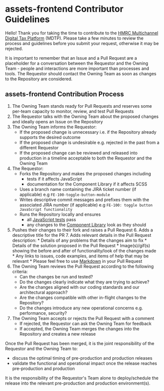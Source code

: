 # assets-frontend Contributor Guidelines

Hello! Thank you for taking the time to contribute to the [HMRC Multichannel Digital Tax Platform](https://hmrc.github.io) (MDTP). Please take a few minutes to review the process and guidelines before you submit your request, otherwise it may be rejected. 

It is important to remember that an Issue and a Pull Request are a placeholder for a conversation between the Requestor and the Owning Team - people and interactions are more important than processes and tools. The Requestor should contact the Owning Team as soon as changes to the Repository are considered.


## assets-frontend Contribution Process

1. The Owning Team stands ready for Pull Requests and reserves some per-team capacity to monitor, review, and test Pull Requests
2. The Requestor talks with the Owning Team about the proposed changes and ideally opens an Issue on the Repository 
3. The Owning Team informs the Requestor:
    * If the proposed change is unnecessary i.e. if the Repository already supports the desired outcome
    * If the proposed change is undesirable e.g. rejected in the past from a different Requestor
    * If the proposed change can be reviewed and released into production in a timeline acceptable to both the Requestor and the Owning Team
4. The Requestor:
    * Forks the Repository and makes the proposed changes including
      * tests if it affects JavaScript
      * documentation for the Component Library if it affects SCSS
    * Uses a branch name containing the JIRA ticket number (if applicable) e.g `FE-100-toggle-button-module`
    * Writes descriptive commit messages and prefixes them with the associated JIRA number (if applicable) e.g `FE-100: toggle button JavaScript functionality`
    * Runs the Repository locally and ensures
      * all [JavaScript tests](README.md#running-js-tests) pass
      * any changes to the [Component Library](README.md#manually-building-the-component-library) look as they should
5. Pushes their changes to their fork and raises a Pull Request
    6. Adds a descriptive title for the PR
    7. Adds relevant details in the Pull Request description:
        * Details of any problems that the changes aim to fix
        * Details of the solution proposed in the Pull Request
        * Image(s)/gif(s) showing the before and after of functionality/look of the changes made
        * Any links to issues, code examples, and items of help that may be relevant
        * Please feel free to use [Markdown](https://help.github.com/articles/basic-writing-and-formatting-syntax/) in your Pull Request
8. The Owning Team reviews the Pull Request according to the following criteria:
    * Can the changes be run and tested?
    * Do the changes clearly indicate what they are trying to achieve?
    * Are the changes aligned with our coding standards and our architectural approach?
    * Are the changes compatible with other in-flight changes to the Repository?
    * Do the changes introduce any new operational concerns e.g. performance, security?        
9. The Owning Team accepts or rejects the Pull Request with a comment
    * If rejected, the Requestor can ask the Owning Team for feedback
    * If accepted, the Owning Team merges the changes into the Repository and creates a new release

Once the Pull Request has been merged, it is the joint responsibility of the Requestor and the Owning Team to:
   * discuss the optimal timing of pre-production and production releases
   * validate the functional and operational impact once the release reaches pre-production and production

It is the responsibility of the Requestor's Team alone to deploy/schedule the release into the relevant pre-production and production environment(s). 
